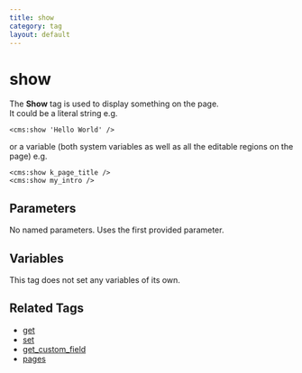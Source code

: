 ```yaml
---
title: show
category: tag
layout: default
---
```


# show

The **Show** tag is used to display something on the page.<br/>
It could be a literal string e.g.

```
<cms:show 'Hello World' />
```

or a variable (both system variables as well as all the editable regions on the page) e.g.

```
<cms:show k_page_title />
<cms:show my_intro />
```

## Parameters

No named parameters. Uses the first provided parameter.

## Variables

This tag does not set any variables of its own.

## Related Tags

*   [get](../get.html)
*   [set](../set.html)
*   [get\_custom\_field](../get_custom_field.html)
*   [pages](../pages.html)
